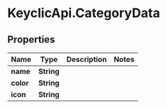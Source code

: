 # KeyclicApi.CategoryData

## Properties
Name | Type | Description | Notes
------------ | ------------- | ------------- | -------------
**name** | **String** |  | 
**color** | **String** |  | 
**icon** | **String** |  | 


